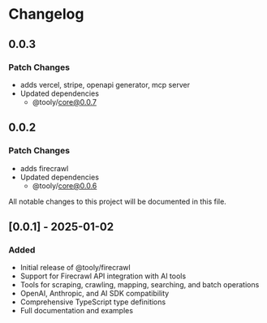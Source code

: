 # Changelog

## 0.0.3

### Patch Changes

- adds vercel, stripe, openapi generator, mcp server
- Updated dependencies
  - @tooly/core@0.0.7

## 0.0.2

### Patch Changes

- adds firecrawl
- Updated dependencies
  - @tooly/core@0.0.6

All notable changes to this project will be documented in this file.

## [0.0.1] - 2025-01-02

### Added

- Initial release of @tooly/firecrawl
- Support for Firecrawl API integration with AI tools
- Tools for scraping, crawling, mapping, searching, and batch operations
- OpenAI, Anthropic, and AI SDK compatibility
- Comprehensive TypeScript type definitions
- Full documentation and examples

